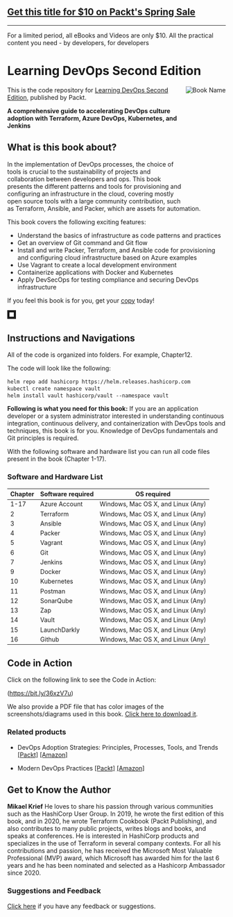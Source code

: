 ## [Get this title for $10 on Packt's Spring Sale](https://www.packt.com/B17725?utm_source=github&utm_medium=packt-github-repo&utm_campaign=spring_10_dollar_2022)
-----
For a limited period, all eBooks and Videos are only $10. All the practical content you need \- by developers, for developers

# Learning DevOps Second Edition

<a href="https://www.packtpub.com/product/learning-devops-second-edition/9781801818964"><img src="https://images-na.ssl-images-amazon.com/images/I/31-t9tz9vLL._SX404_BO1,204,203,200_.jpg" alt="Book Name" height="256px" align="right"></a>

This is the code repository for [Learning DevOps Second Edition](https://www.packtpub.com/product/learning-devops-second-edition/9781801818964), published by Packt.

**A comprehensive guide to accelerating DevOps culture adoption with Terraform, Azure DevOps, Kubernetes, and Jenkins**

## What is this book about?
In the implementation of DevOps processes, the choice of tools is crucial to the sustainability of projects and collaboration between developers and ops. This book presents the different patterns and tools for provisioning and configuring an infrastructure in the cloud, covering mostly open source tools with a large community contribution, such as Terraform, Ansible, and Packer, which are assets for automation.

This book covers the following exciting features: 
* Understand the basics of infrastructure as code patterns and practices
* Get an overview of Git command and Git flow
* Install and write Packer, Terraform, and Ansible code for provisioning and configuring cloud infrastructure based on Azure examples
* Use Vagrant to create a local development environment
* Containerize applications with Docker and Kubernetes
* Apply DevSecOps for testing compliance and securing DevOps infrastructure

If you feel this book is for you, get your [copy](https://www.amazon.com/dp/1801818967) today!

<a href="https://www.packtpub.com/?utm_source=github&utm_medium=banner&utm_campaign=GitHubBanner"><img src="https://raw.githubusercontent.com/PacktPublishing/GitHub/master/GitHub.png" alt="https://www.packtpub.com/" border="5" /></a>

## Instructions and Navigations
All of the code is organized into folders. For example, Chapter12.

The code will look like the following:
```
helm repo add hashicorp https://helm.releases.hashicorp.com
kubectl create namespace vault
helm install vault hashicorp/vault --namespace vault
```

**Following is what you need for this book:**
If you are an application developer or a system administrator interested in understanding continuous integration, continuous delivery, and containerization with DevOps tools and techniques, this book is for you. Knowledge of DevOps fundamentals and Git principles is required.

With the following software and hardware list you can run all code files present in the book (Chapter 1-17).

### Software and Hardware List

| Chapter  | Software required                    | OS required                        |
| -------- | -----------------------------------  | -----------------------------------|
| 1-17     | Azure Account 						  | Windows, Mac OS X, and Linux (Any) |
| 2        | Terraform 							  | Windows, Mac OS X, and Linux (Any) |
| 3        | Ansible 							  | Windows, Mac OS X, and Linux (Any) |
| 4        | Packer 							  | Windows, Mac OS X, and Linux (Any) |
| 5        | Vagrant 							  | Windows, Mac OS X, and Linux (Any) |
| 6        | Git     							  | Windows, Mac OS X, and Linux (Any) |
| 7        | Jenkins 							  | Windows, Mac OS X, and Linux (Any) |
| 9        | Docker 							  | Windows, Mac OS X, and Linux (Any) |
| 10       | Kubernetes 						  | Windows, Mac OS X, and Linux (Any) |
| 11       | Postman 							  | Windows, Mac OS X, and Linux (Any) |
| 12       | SonarQube 							  | Windows, Mac OS X, and Linux (Any) |
| 13       | Zap 							      | Windows, Mac OS X, and Linux (Any) |
| 14       | Vault 							      | Windows, Mac OS X, and Linux (Any) |
| 15       | LaunchDarkly 						  | Windows, Mac OS X, and Linux (Any) |
| 16       | Github 							  | Windows, Mac OS X, and Linux (Any) |

## Code in Action

Click on the following link to see the Code in Action:

(https://bit.ly/36xzV7u)

We also provide a PDF file that has color images of the screenshots/diagrams used in this book. [Click here to download it](https://static.packt-cdn.com/downloads/9781801818964_ColorImages.pdf).

### Related products <Other books you may enjoy>
* DevOps Adoption Strategies: Principles, Processes, Tools, and Trends [[Packt]](https://www.packtpub.com/product/devops-adoption-strategies-principles-processes-tools-and-trends/9781801076326) [[Amazon]](https://www.amazon.com/DevOps-Adoption-Strategies-Principles-Processes-ebook/dp/B0968VNHM5)

* Modern DevOps Practices [[Packt]](https://www.packtpub.com/product/modern-devops-practices/9781800562387) [[Amazon]](https://www.amazon.com/Modern-DevOps-Practices-cutting-edge-techniques-ebook/dp/B097DQNQZ3)

## Get to Know the Author
**Mikael Krief**
He loves to share his passion through various communities such as the HashiCorp User Group. In 2019, he wrote the first edition of this book, and in 2020, he wrote Terraform Cookbook (Packt Publishing), and also contributes to many public projects, writes blogs and books, and speaks at conferences.
He is interested in HashiCorp products and specializes in the use of Terraform in several company contexts.
For all his contributions and passion, he has received the Microsoft Most Valuable Professional (MVP) award, which Microsoft has awarded him for the last 6 years and he has been nominated and selected as a Hashicorp Ambassador since 2020.

### Suggestions and Feedback
[Click here](https://docs.google.com/forms/d/e/1FAIpQLSdy7dATC6QmEL81FIUuymZ0Wy9vH1jHkvpY57OiMeKGqib_Ow/viewform) if you have any feedback or suggestions.
